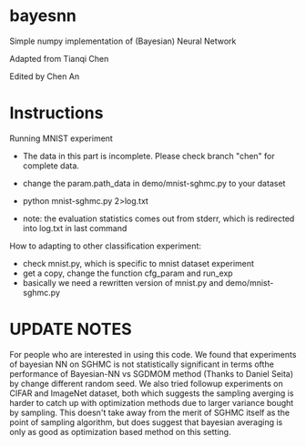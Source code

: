 bayesnn
=======

Simple numpy implementation of (Bayesian) Neural Network 

Adapted from Tianqi Chen

Edited by Chen An


Instructions
=======

Running MNIST experiment

* The data in this part is incomplete. Please check branch "chen" for complete data.

* change the param.path_data in demo/mnist-sghmc.py to your dataset
* python mnist-sghmc.py 2>log.txt
* note: the evaluation statistics comes out from stderr, which is redirected into log.txt in last command

How to adapting to other classification experiment:

* check mnist.py, which is specific to mnist dataset experiment
* get a copy, change the function cfg_param and run_exp
* basically we need a rewritten version of mnist.py and demo/mnist-sghmc.py

UPDATE NOTES
============
For people who are interested in using this code. We found that experiments of bayesian NN on SGHMC is not statistically significant in terms ofthe performance of Bayesian-NN vs SGDMOM method (Thanks to Daniel Seita) by change different random seed. We also tried followup experiments on CIFAR and ImageNet dataset, both which suggests the sampling averging is harder to catch up with optimization methods due to larger variance bought by sampling. This doesn't take away from the merit of SGHMC itself as the point of sampling algorithm, but does suggest that bayesian averaging is only as good as optimization based method on this setting.


